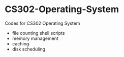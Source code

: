 # CS302-Operating-System

Codes for CS302 Operating System

- file counting shell scripts
- memory management
- caching
- disk scheduling